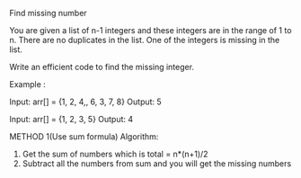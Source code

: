 Find missing number

You are given a list of n-1 integers and these integers are in the range of 1 to n. There are no duplicates in the list. One of the integers is missing in the list.

Write an efficient code to find the missing integer.

Example :

Input: arr[] = {1, 2, 4,, 6, 3, 7, 8}
Output: 5

Input: arr[] = {1, 2, 3, 5}
Output: 4


METHOD 1(Use sum formula)
Algorithm:

1. Get the sum of numbers which is total = n*(n+1)/2
2. Subtract all the numbers from sum and
   you will get the missing numbers

